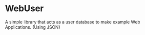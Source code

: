 # WebUser
A simple library that acts as a user database to make example Web Applications. (Using JSON)
